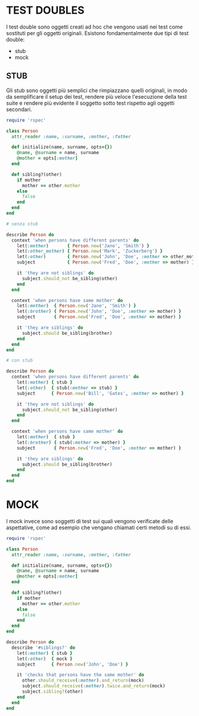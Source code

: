 # TEST DOUBLES

I test double sono oggetti creati ad hoc che vengono usati nei test come sostituti per gli oggetti originali. Esistono fondamentalmente due tipi di test double:

* stub
* mock



## STUB

Gli stub sono oggetti più semplici che rimpiazzano quelli originali, in modo da semplificare il setup dei test, rendere più veloce l'esecuzione della test suite e rendere più evidente il soggetto sotto test rispetto agli oggetti secondari.

```ruby
require 'rspec'

class Person
  attr_reader :name, :surname, :mother, :father

  def initialize(name, surname, opts={})
    @name, @surname = name, surname
    @mother = opts[:mother]
  end

  def sibling?(other)
    if mother
      mother == other.mother
    else
      false
    end
  end
end

# senza stub

describe Person do
  context 'when persons have different parents' do
    let(:mother)       { Person.new('Jane', 'Smith') }
    let(:other_mother) { Person.new('Mark', 'Zuckerberg') }
    let(:other)        { Person.new('John', 'Doe', :mother => other_mother) }
    subject            { Person.new('Fred', 'Doe', :mother => mother) }

    it 'they are not siblings' do
      subject.should_not be_sibling(other)
    end
  end

  context 'when persons have same mother' do
    let(:mother)  { Person.new('Jane', 'Smith') }
    let(:brother) { Person.new('John', 'Doe', :mother => mother) }
    subject       { Person.new('Fred', 'Doe', :mother => mother) }

    it 'they are siblings' do
      subject.should be_sibling(brother)
    end
  end
end

# con stub

describe Person do
  context 'when persons have different parents' do
    let(:mother) { stub }
    let(:other)  { stub(:mother => stub) }
    subject      { Person.new('Bill', 'Gates', :mother => mother) }

    it 'they are not siblings' do
      subject.should_not be_sibling(other)
    end
  end

  context 'when persons have same mother' do
    let(:mother)  { stub }
    let(:brother) { stub(:mother => mother) }
    subject       { Person.new('Fred', 'Doe', :mother => mother) }

    it 'they are siblings' do
      subject.should be_sibling(brother)
    end
  end
end

```



# MOCK

I mock invece sono soggetti di test sui quali vengono verificate delle aspettative, come ad esempio che vengano chiamati certi metodi su di essi.

```ruby
require 'rspec'

class Person
  attr_reader :name, :surname, :mother, :father

  def initialize(name, surname, opts={})
    @name, @surname = name, surname
    @mother = opts[:mother]
  end

  def sibling?(other)
    if mother
      mother == other.mother
    else
      false
    end
  end
end

describe Person do
  describe '#siblings?' do
    let(:mother) { stub }
    let(:other)  { mock }
    subject      { Person.new('John', 'Doe') }

    it 'checks that persons have the same mother' do
      other.should_receive(:mother).and_return(mock)
      subject.should_receive(:mother).twice.and_return(mock)
      subject.sibling?(other)
    end
  end
end

```




